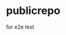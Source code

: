 # publicrepo
for e2e test


















































































































































































































































































































































































































































































































































































































































































































































































































































































































